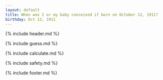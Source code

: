 ```yaml
---
layout: default
title: When was I or my baby conceived if born on October 12, 1911?
birthday: Oct 12, 1911
---
```


{% include header.md %}

{% include guess.md %}

{% include calculate.md %}

{% include safety.md %}

{% include footer.md %}




